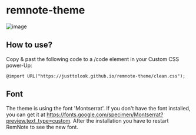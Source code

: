 # remnote-theme
![image](https://user-images.githubusercontent.com/22642772/109395867-ea391c80-792e-11eb-8235-9b638281412e.png)


## How to use?
Copy & past the following code to a /code element in your Custom CSS power-Up:

```
@import URL("https://justtolook.github.io/remnote-theme/clean.css");
```

## Font
The theme is using the font 'Montserrat'. If you don't have the font installed, you can get it at https://fonts.google.com/specimen/Montserrat?preview.text_type=custom. After the installation you have to restart RemNote to see the new font.
